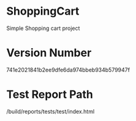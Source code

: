 # ShoppingCart

Simple Shopping cart project

# Version Number

741e2021841b2ee9dfe6da974bbeb934b579947f

# Test Report Path

/build/reports/tests/test/index.html
